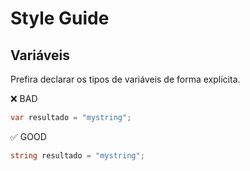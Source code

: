 # Style Guide

## Variáveis

Prefira declarar os tipos de variáveis de forma explícita.

❌ BAD
```C#
var resultado = "mystring";
```

✅ GOOD
```C#
string resultado = "mystring";
```

